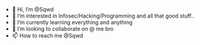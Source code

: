 - 👋 Hi, I’m @Sqwd
- 👀 I’m interested in Infosec/Hacking/Programming and all that good stuff..
- 🌱 I’m currently learning everything and anything
- 💞️ I’m looking to collaborate on @ me bro
- 📫 How to reach me @Sqwd

<!---
Sqwd/Sqwd is a ✨ special ✨ repository because its `README.md` (this file) appears on your GitHub profile.
You can click the Preview link to take a look at your changes.
--->
